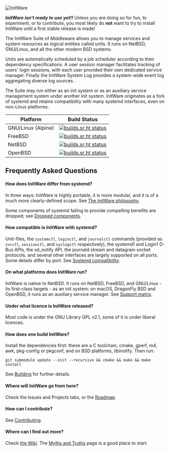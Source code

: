 ![InitWare](http://brand.initware.com/assets/page-logo-bg.png)

***InitWare isn't ready to use yet!!***
Unless you are doing so for fun, to experiment, or to contribute, you most
likely do **not** want to try to install InitWare until a first stable release
is made!

The InitWare Suite of Middleware allows you to manage services and system
resources as logical entities called units. It runs on NetBSD, GNU/Linux, and
all the other modern BSD systems.

Units are automatically scheduled by a job scheduler according to their
dependency specifications. A user session manager facilitates tracking of users'
login sessions, with each user provided their own dedicated service manager.
Finally the InitWare System Log provides a system-wide event log aggregating
diverse log sources.

The Suite may run either as an init system or as an auxiliary service management
system under another init system. InitWare originates as a fork of systemd and
retains compatibility with many systemd interfaces, even on non-Linux platforms.

| Platform | Build Status |
|----------|--------------|
|GNU/Linux (Alpine)   |[![builds.sr.ht status](https://builds.sr.ht/~netbsduser/initware/commits/alpine.yaml.svg)](https://builds.sr.ht/~netbsduser/initware/commits/alpine.yaml?)|
|FreeBSD   |[![builds.sr.ht status](https://builds.sr.ht/~netbsduser/initware/commits/freebsd.yaml.svg)](https://builds.sr.ht/~netbsduser/initware/commits/freebsd.yaml?)|
|NetBSD    |[![builds.sr.ht status](https://builds.sr.ht/~netbsduser/initware/commits/netbsd.yaml.svg)](https://builds.sr.ht/~netbsduser/initware/commits/netbsd.yaml?)|
|OpenBSD   |[![builds.sr.ht status](https://builds.sr.ht/~netbsduser/initware/commits/openbsd.yaml.svg)](https://builds.sr.ht/~netbsduser/initware/commits/openbsd.yaml?)|

## Frequently Asked Questions

#### How does InitWare differ from systemd?

In three ways: InitWare is highly portable, it is more modular, and it is of a
much more clearly-defined scope. See [The InitWare philosophy].

Some components of systemd failing to provide compelling benefits are dropped;
see [Dropped components].

[The InitWare philosophy]: https://github.com/InitWare/InitWare/wiki/The-InitWare-philosophy

[Dropped components]: https://github.com/InitWare/InitWare/wiki/Dropped-components

#### How compatible is InitWare with systemd?

Unit-files, the `systemctl`, `loginctl`, and `journalctl` commands (provided as
`svcctl`, `sessionctl`, and `syslogctl` respectively), the systemd1 and Login1
D-Bus APIs, the sd_notify API, the journald stream and datagram socket
protocols, and several other interfaces are largely supported on all ports.
Some details differ by port. See [Systemd compatibility].

[Systemd compatibility]: https://github.com/InitWare/InitWare/wiki/Systemd-compatibility

#### On what platforms does InitWare run?

InitWare is native to NetBSD. It runs on NetBSD, FreeBSD, and GNU/Linux - its
first-class targets - as an init system; on macOS, DragonFly BSD and OpenBSD, it
runs as an auxiliary service manager. See
[Support matrix].

[Support Matrix]: https://github.com/InitWare/InitWare/wiki/Support-Matrix

#### Under what licence is InitWare released?

Most code is under the GNU Library GPL v2.1, some of it is under liberal licences.

#### How does one build InitWare?

Install the dependencies first: these are a C toolchain, cmake, gperf, m4, awk,
pkg-config or pkgconf, and on BSD platforms, libinotify. Then run:

```git submodule update --init --recursive && cmake && make && make install```

See [Building] for further details.

[Building]: https://github.com/InitWare/InitWare/wiki/Building

#### Where will InitWare go from here?

Check the Issues and Projects tabs, or the
[Roadmap](https://github.com/InitWare/InitWare/wiki/Roadmap).

#### How can I contribute?

See [Contributing](https://github.com/InitWare/InitWare/wiki/Contributing).

#### Where can I find out more?

Check [the Wiki]. The [Myths and Truths] page is a good place to start.

[The Wiki]: https://github.com/InitWare/InitWare/wiki
[Myths and Truths]: https://github.com/InitWare/InitWare/wiki/Myths-and-Truths
